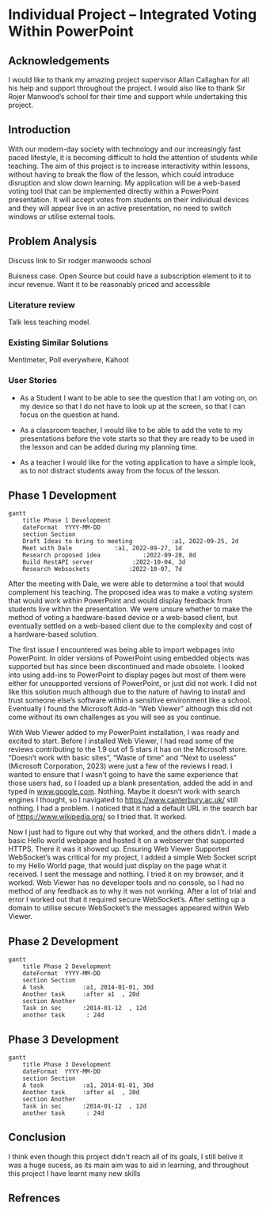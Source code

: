 # Individual Project – Integrated Voting Within PowerPoint

## Acknowledgements
I would like to thank my amazing project supervisor Allan Callaghan for all his help and support throughout the project. I would also like to thank Sir Rojer Manwood’s school for their time and support while undertaking this project.


## Introduction
With our modern-day society with technology and our increasingly fast paced lifestyle, it is becoming difficult to hold the attention of students while teaching. The aim of this project is to increase interactivity within lessons, without having to break the flow of the lesson, which could introduce disruption and slow down learning. My application will be a web-based voting tool that can be implemented directly within a PowerPoint presentation. It will accept votes from students on their individual devices and they will appear live in an active presentation, no need to switch windows or utilise external tools.

## Problem Analysis
Discuss link to Sir rodger manwoods school

Buisness case. Open Source but could have a subscription element to it to incur revenue. Want it to be reasonably priced and accessible
### Literature review
Talk less teaching model.
### Existing Similar Solutions
Mentimeter, Poll everywhere, Kahoot

### User Stories
- As a Student I want to be able to see the question that I am voting on, on my device so that I do not have to look up at the screen, so that I can focus on the question at hand.

- As a classroom teacher, I would like to be able to add the vote to my presentations before the vote starts so that they are ready to be used in the lesson and can be added during my planning time.

- As a teacher I would like for the voting application to have a simple look, as to not distract students away from the focus of the lesson.


## Phase 1 Development
```mermaid
gantt
    title Phase 1 Development
    dateFormat  YYYY-MM-DD
    section Section
    Draft Ideas to bring to meeting           :a1, 2022-09-25, 2d
    Meet with Dale            :a1, 2022-09-27, 1d
    Research proposed idea            :2022-09-28, 8d
    Build RestAPI server           :2022-10-04, 3d
    Research Websockets           :2022-10-07, 7d
```

After the meeting with Dale, we were able to determine a tool that would complement his teaching. The proposed idea was to make a voting system that would work within PowerPoint and would display feedback from students live within the presentation. We were unsure whether to make the method of voting a hardware-based device or a web-based client, but eventually settled on a web-based client due to the complexity and cost of a hardware-based solution.

The first issue I encountered was being able to import webpages into PowerPoint. In older versions of PowerPoint using embedded objects was supported but has since been discontinued and made obsolete. I looked into using add-ins to PowerPoint to display pages but most of them were either for unsupported versions of PowerPoint, or just did not work. I did not like this solution much although due to the nature of having to install and trust someone else’s software within a sensitive environment like a school. Eventually I found the Microsoft Add-In “Web Viewer” although this did not come without its own challenges as you will see as you continue.

With Web Viewer added to my PowerPoint installation, I was ready and excited to start. Before I installed Web Viewer, I had read some of the reviews contributing to the 1.9 out of 5 stars it has on the Microsoft store. “Doesn’t work with basic sites”, “Waste of time” and “Next to useless” (Microsoft Corporation, 2023) were just a few of the reviews I read. I wanted to ensure that I wasn’t going to have the same experience that those users had, so I loaded up a blank presentation, added the add in and typed in www.google.com. Nothing. Maybe it doesn’t work with search engines I thought, so I navigated to https://www.canterbury.ac.uk/ still nothing. I had a problem. I noticed that it had a default URL in the search bar of https://www.wikipedia.org/ so I tried that. It worked. 

Now I just had to figure out why that worked, and the others didn’t. I made a basic Hello world webpage and hosted it on a webserver that supported HTTPS. There it was it showed up. 
Ensuring Web Viewer Supported WebSocket’s was critical for my project, I added a simple Web Socket script to my Hello World page, that would just display on the page what it received. I sent the message and nothing. I tried it on my browser, and it worked. Web Viewer has no developer tools and no console, so I had no method of any feedback as to why it was not working. After a lot of trial and error I worked out that it required secure WebSocket’s. After setting up a domain to utilise secure WebSocket’s the messages appeared within Web Viewer.


## Phase 2 Development
```mermaid
gantt
    title Phase 2 Development
    dateFormat  YYYY-MM-DD
    section Section
    A task           :a1, 2014-01-01, 30d
    Another task     :after a1  , 20d
    section Another
    Task in sec      :2014-01-12  , 12d
    another task      : 24d
```

## Phase 3 Development
```mermaid
gantt
    title Phase 3 Development
    dateFormat  YYYY-MM-DD
    section Section
    A task           :a1, 2014-01-01, 30d
    Another task     :after a1  , 20d
    section Another
    Task in sec      :2014-01-12  , 12d
    another task      : 24d
```


## Conclusion
I think even though this project didn't reach all of its goals, I still belive it was a huge sucess, as its main aim was to aid in learning, and throughout this project I have learnt many new skills 

## Refrences